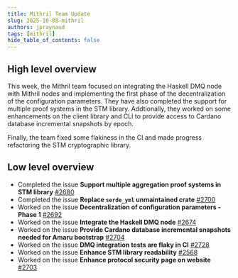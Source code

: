 ```yaml
---
title: Mithril Team Update
slug: 2025-10-08-mithril
authors: jpraynaud
tags: [mithril]
hide_table_of_contents: false
---
```


## High level overview

This week, the Mithril team focused on integrating the Haskell DMQ node with Mithril nodes and implementing the first phase of the decentralization of the configuration parameters. They have also completed the support for multiple proof systems in the STM library. Addtionally, they worked on some enhancements on the client library and CLI to provide access to Cardano database incremental snapshots by epoch.

Finally, the team fixed some flakiness in the CI and made progress refactoring the STM cryptographic library.

## Low level overview

- Completed the issue **Support multiple aggregation proof systems in STM library** [#2680](https://github.com/input-output-hk/mithril/issues/2680)
- Completed the issue **Replace `serde_yml` unmaintained crate** [#2700](https://github.com/input-output-hk/mithril/issues/2700)
- Worked on the issue **Decentralization of configuration parameters - Phase 1** [#2692](https://github.com/input-output-hk/mithril/issues/2692)
- Worked on the issue **Integrate the Haskell DMQ node** [#2674](https://github.com/input-output-hk/mithril/issues/2674)
- Worked on the issue **Provide Cardano database incremental snapshots needed for Amaru bootstrap** [#2704](https://github.com/input-output-hk/mithril/issues/2704)
- Worked on the issue **DMQ integration tests are flaky in CI** [#2728](https://github.com/input-output-hk/mithril/issues/2728)
- Worked on the issue **Enhance STM library readability** [#2568](https://github.com/input-output-hk/mithril/issues/2568)
- Worked on the issue **Enhance protocol security page on website** [#2703](https://github.com/input-output-hk/mithril/issues/2703)
